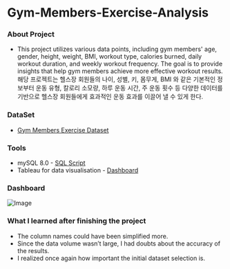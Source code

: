 # Gym-Members-Exercise-Analysis

### About Project
- This project utilizes various data points, including gym members' age, gender, height, weight, BMI, workout type, calories burned, daily workout duration, and weekly workout frequency. The goal is to provide insights that help gym members achieve more effective workout results.
<br>해당 프로젝트는 헬스장 회원들의 나이, 성별, 키, 몸무게, BMI 와 같은 기본적인 정보부터 운동 유형, 칼로리 소모량, 하루 운동 시간, 주 운동 횟수 등 다양한 데이터를 기반으로 헬스장 회원들에게 효과적인 운동 효과를 이끌어 낼 수 있게 한다.

### DataSet
- [Gym Members Exercise Dataset](https://www.kaggle.com/datasets/valakhorasani/gym-members-exercise-dataset/data)

### Tools
- mySQL 8.0 - [SQL Script](https://github.com/osm4307/Gym-Members-Exercise-Analysis/blob/main/gym_data.sql)
- Tableau for data visualisation - [Dashboard](https://public.tableau.com/views/1_17416392845540/1_1?:language=en-GB&publish=yes&:sid=&:redirect=auth&:display_count=n&:origin=viz_share_link)

### Dashboard
![Image](https://github.com/user-attachments/assets/5cc69a14-7798-437c-ac5f-3accf5c08a62)

### What I learned after finishing the project
- The column names could have been simplified more.
- Since the data volume wasn’t large, I had doubts about the accuracy of the results.
- I realized once again how important the initial dataset selection is.
